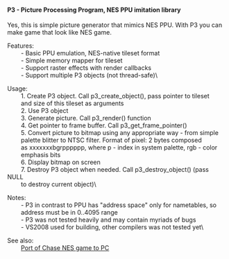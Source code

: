 #### P3 - Picture Processing Program, NES PPU imitation library

Yes, this is simple picture generator that mimics NES PPU. With P3 you 
can make game that look like NES game.

Features:\
&nbsp; &nbsp; &nbsp; &nbsp; - Basic PPU emulation, NES-native tileset format\
&nbsp; &nbsp; &nbsp; &nbsp; - Simple memory mapper for tileset\
&nbsp; &nbsp; &nbsp; &nbsp; - Support raster effects with render callbacks\
&nbsp; &nbsp; &nbsp; &nbsp; - Support multiple P3 objects (not thread-safe)\

Usage:\
&nbsp; &nbsp; &nbsp; &nbsp; 1. Create P3 object. Call p3_create_object(), pass pointer to tileset\
&nbsp; &nbsp; &nbsp; &nbsp; and size of this tileset as arguments\
&nbsp; &nbsp; &nbsp; &nbsp; 2. Use P3 object\
&nbsp; &nbsp; &nbsp; &nbsp; 3. Generate picture. Call p3_render() function\
&nbsp; &nbsp; &nbsp; &nbsp; 4. Get pointer to frame buffer. Call p3_get_frame_pointer()\
&nbsp; &nbsp; &nbsp; &nbsp; 5. Convert picture to bitmap using any appropriate way - from simple\
&nbsp; &nbsp; &nbsp; &nbsp; palette blitter to NTSC filter.	Format of pixel: 2 bytes composed\
&nbsp; &nbsp; &nbsp; &nbsp; as xxxxxxxbgrpppppp, where p - index in system palette, rgb - color\
&nbsp; &nbsp; &nbsp; &nbsp; emphasis bits\
&nbsp; &nbsp; &nbsp; &nbsp; 6. Display bitmap on screen\
&nbsp; &nbsp; &nbsp; &nbsp; 7. Destroy P3 object when needed. Call p3_destroy_object() (pass NULL\
&nbsp; &nbsp; &nbsp; &nbsp; to destroy current object)\

Notes:\
&nbsp; &nbsp; &nbsp; &nbsp; - P3 in contrast to PPU has "address space" only for nametables, so \
&nbsp; &nbsp; &nbsp; &nbsp; address must be in 0..4095 range\
&nbsp; &nbsp; &nbsp; &nbsp; - P3 was not tested heavily and may contain myriads of bugs\
&nbsp; &nbsp; &nbsp; &nbsp; - VS2008 used for building, other compilers was not tested yet\

See also:\
&nbsp; &nbsp; &nbsp; &nbsp; [Port of Chase NES game to PC](https://github.com/kdv1/chase.git)
